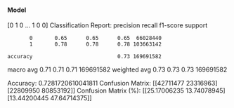 #### Model
[0 1 0 ... 1 0 0]
Classification Report:
              precision    recall  f1-score   support

           0       0.65      0.65      0.65  66028440
           1       0.78      0.78      0.78 103663142

    accuracy                           0.73 169691582
   macro avg       0.71      0.71      0.71 169691582
weighted avg       0.73      0.73      0.73 169691582

Accuracy: 0.7281720610041811
Confusion Matrix:
[[42711477 23316963]
 [22809950 80853192]]
Confusion Matrix (%):
[[25.17006235 13.74078945]
 [13.44200445 47.64714375]]
